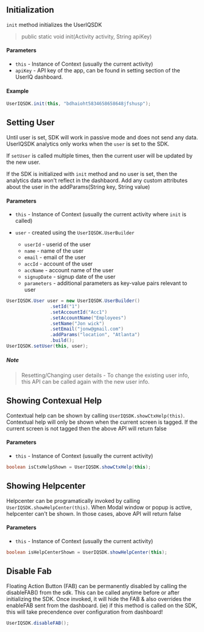 ## Initialization

`init` method initializes the UserIQSDK

> public static void init(Activity activity, String apiKey)

#### Parameters
* `this` - Instance of Context (usually the current activity)
* `apiKey` - API key of the app, can be found in setting section of the UserIQ dashboard. 

#### Example
```java
UserIQSDK.init(this, "bdhaioht5834658658648jfshusp");
```

## Setting User

Until user is set, SDK will work in passive mode and does not send any data. UserIQSDK analytics only works when the `user` is set to the SDK.

If `setUser` is called multiple times, then the current user will be updated by the new user. 

If the SDK is initialized with `init` method and no user is set, then the analytics data won't reflect in the dashbaord. 
Add any custom attributes about the user in the addParams(String key, String value)

#### Parameters
 * `this` - Instance of Context (usually the current activity where `init` is called)
 * `user` - created using the `UserIQSDK.UserBuilder`

    - `userId` - userid of the user
    - `name` - name of the user
    - `email` - email of the user
    - `accId` - account of the user
    - `accName` - account name of the user
    - `signupDate` - signup date of the user
    - `parameters` - additional parameters as key-value pairs relevant to user
     
```java
UserIQSDK.User user = new UserIQSDK.UserBuilder()
                .setId("1")
                .setAccountId("Acc1")
                .setAccountName("Employees")
                .setName("Jon wick")
                .setEmail("jonw@gmail.com")
                .addParams("location", "Atlanta")
                .build();
UserIQSDK.setUser(this, user);
```

##### Note
> Resetting/Changing user details - To change the existing user info, this API can be called again with the new user info.

## Showing Contexual Help

Contextual help can be shown by calling `UserIQSDK.showCtxHelp(this)`. Contextual help will only be shown when the current screen is tagged. If the current screen is not tagged then the above API will return false

#### Parameters
 * `this` - Instance of Context (usually the current activity)

```java
boolean isCtxHelpShown = UserIQSDK.showCtxHelp(this);
```

## Showing Helpcenter

Helpcenter can be programatically invoked by calling `UserIQSDK.showHelpCenter(this)`. When Modal window or popup is active, helpcenter can't be shown. In those cases, above API will return false

#### Parameters
 * `this` - Instance of Context (usually the current activity)

```java
boolean isHelpCenterShown = UserIQSDK.showHelpCenter(this);
```

## Disable Fab

Floating Action Button (FAB) can be permanently disabled by calling the disableFAB() from the sdk. This can be called anytime before or after initializing the SDK. Once invoked, it will hide the FAB & also overrides the enableFAB sent from the dashboard. (ie) if this method is called on the SDK, this will take precendence over configuration from dashboard!

```java
UserIQSDK.disableFAB();
```

